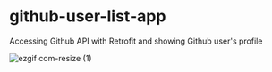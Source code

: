 # github-user-list-app
Accessing Github API with Retrofit and showing Github user's profile

![ezgif com-resize (1)](https://github.com/ReyhanHerdi/github-user-list-app/assets/90316516/6635d694-20a6-47a1-99f5-c729f125830e)
